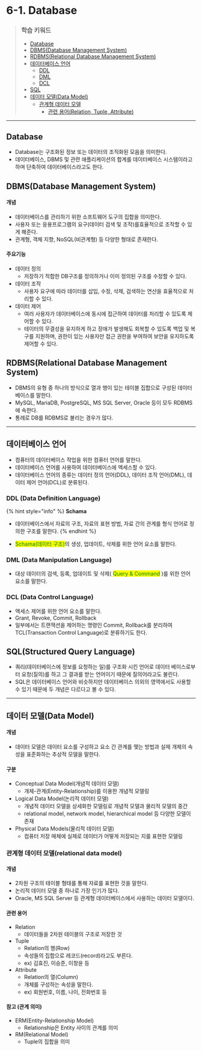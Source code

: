 # 6-1. Database

> ### 학습 키워드
>
> * [Database](6-1.-database.md#database)
> * [DBMS(Database Management System)](6-1.-database.md#dbms-database-management-system)
> * [RDBMS(Relational Database Management System)](6-1.-database.md#rdbms-relational-database-management-system)
> * [데이터베이스 언어](6-1.-database.md#undefined-3)
>   * [DDL](6-1.-database.md#ddl-data-definition-language)
>   * [DML](6-1.-database.md#dml-data-manipulation-language)
>   * [DCL](6-1.-database.md#dcl-data-control-language)
> * [SQL](6-1.-database.md#sql-structured-query-language)
> * [데이터 모델(Data Model)](6-1.-database.md#data-model)
>   * [관계형 데이터 모델](6-1.-database.md#relational-data-model)
>     * [관련 용어(Relation, Tuple, Attribute)](6-1.-database.md#undefined-7)

***

## Database

* Database는 구조화된 정보 또는 데이터의 조직화된 모음을 의미한다.
* 데이터베이스, DBMS 및 관련 애플리케이션의 합계를 데이터베이스 시스템이라고 하며 단축하여 데이터베이스라고도 한다.

## DBMS(Database Management System)

#### 개념

* 데이터베이스를 관리하기 위한 소프트웨어 도구의 집합을 의미한다.
* 사용자 또는 응용프로그램의 요구(데이터 검색 및 조작)를효율적으로 조작할 수 있게 해준다.
* 관계형, 객체 지향, NoSQL(비관계형) 등 다양한 형태로 존재한다.

#### 주요기능

* 데이터 정의
  * 저장하기 적합한 DB구조를 정의하거나 이미 정의된 구조를 수정할 수 있다.
* 데이터 조작
  * 사용자 요구에 따라 데이터를 삽입, 수정, 삭제, 검색하는 연산을 효율적으로 처리할 수 있다.
* 데이터 제어
  * 여러 사용자가 데이터베이스에 동시에 접근하여 데이터를 처리할 수 있도록 제어할 수 있다.
  * 테이터의 무결성을 유지하게 하고 장애가 발생해도 회복할 수 있도록 백업 및 복구를 지원하며, 권한이 있는 사용자만 접근 권한을 부여하여 보안을 유지하도록 제어할 수 있다.

## RDBMS(Relational Database Management System)

* DBMS의 유형 중 하나의 방식으로 열과 행이 있는 테이블 집합으로 구성된 데이터베이스를 말한다.
* MySQL, MariaDB, PostgreSQL, MS SQL Server, Oracle 등이 모두 RDBMS에 속한다.
* 통례로 DB를 RDBMS로 불리는 경우가 많다.

***

## 데이터베이스 언어

* 컴퓨터의 데이터베이스 작업을 위한 컴퓨터 언어를 말한다.
* 데이터베이스 언어를 사용하여 데이터베이스에 엑세스할 수 있다.
* 데이터베이스 언어의 종류는 데이터 정의 언어(DDL), 데이터 조작 언어(DML), 데이터 제어 언어(DCL)로 분류된다.

### DDL (Data Definition Language)

{% hint style="info" %}
**Schama**

* 데이터베이스에서 자료의 구조, 자료의 표현 방법, 자료 간의 관계를 형식 언어로 정의한 구조를 말한다.
{% endhint %}

* <mark style="color:green;">Schama(데이터 구조)</mark>의 생성, 업데이트, 삭제를 위한 언어 요소를 말한다.

### DML (Data Manipulation Language)

* 대상 데이터의 검색, 등록, 업데이트 및 삭제( <mark style="color:green;">Query & Command</mark> )를 위한 언어 요소를 말한다.

### DCL (Data Control Language)

* 액세스 제어를 위한 언어 요소를 말한다.
* Grant, Revoke, Commit, Rollback
* 일부에서는 트랜잭션을 제어하는 명령인 Commit, Rollback를 분리하여 TCL(Transaction Control Language)로 분류하기도 한다.

## SQL(Structured Query Language)

* 쿼리(데이터베이스에 정보를 요청하는 일)를 구조화 시킨 언어로 데이터 베이스로부터 요청(질의)를 하고 그 결과를 받는 언어이기 때문에 질의어라고도 불린다.
* SQL은 데이터베이스 언어와 비슷하지만 데이터베이스 의외의 영역에서도 사용할 수 있기 때문에 두 개념은 다르다고 볼 수 있다.

***

## 데이터 모델(Data Model)

#### 개념

* 데이터 모델은 데이터 요소를 구성하고 요소 간 관계를 맺는 방법과 실제 개체의 속성을 표준화하는 추상적 모델을 말한다.

#### 구분

* Conceptual Data Model(개념적 데이터 모델)
  * 개체-관계(Entity-Relationship)를 이용한 개념적 모델링
* Logical Data Model(논리적 데이터 모델)
  * 개념적 데이터 모델을 상세화한 모델링로 개념적 모델과 물리적 모델의 중간
  * relational model, network model, hierarchical model 등 다양한 모델이 존재
* Physical Data Models(물리적 데이터 모델)
  * 컴퓨터 저장 매체에 실제로 데이터가 어떻게 저장되는 지를 표현한 모델링

### 관계형 데이터 모델(relational data model)

#### 개념

* 2차원 구조의 테이블 형태를 통해 자료를 표현한 것을 말한다.
* 논리적 데이터 모델 중 하나로 가장 인기가 많다.
* Oracle, MS SQL Server 등 관계형 데이터베이스에서 사용하는 데이터 모델이다.

#### 관련  용어

* Relation
  * 데이터들을 2차원 테이블의 구조로 저장한 것
* Tuple
  * Relation의 행(Row)
  * 속성들의 집합으로 레코드(record)라고도 부른다.
  * ex) 김효진, 이승준, 이창윤 등
* Attribute
  * Relation의 열(Column)
  * 개체를 구성하는 속성을 말한다.
  * ex) 회원번호, 이름, 나이, 전화번호 등

#### 참고 (관계 의미)

* ERM(Entity-Relationship Model)
  * Relationship은 Entity 사이의 관계를 의미
* RM(Relational Model)
  * Tuple의 집합을 의미
